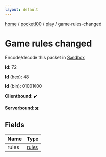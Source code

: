 ```yaml
---
layout: default
---
```


[home](/)  /  [pocket100](/protocol/pocket100)  /  [play](/protocol/pocket100/play)  /  game-rules-changed

# Game rules changed

Encode/decode this packet in [Sandbox](../../../sandbox/pocket100#Play.GameRulesChanged)

**Id**: 72

**Id** (hex): 48

**Id** (bin): 01001000

**Clientbound**: ✔️

**Serverbound**: ✖️

## Fields

Name | Type
---|---
rules | [rules](/protocol/pocket100/arrays)
